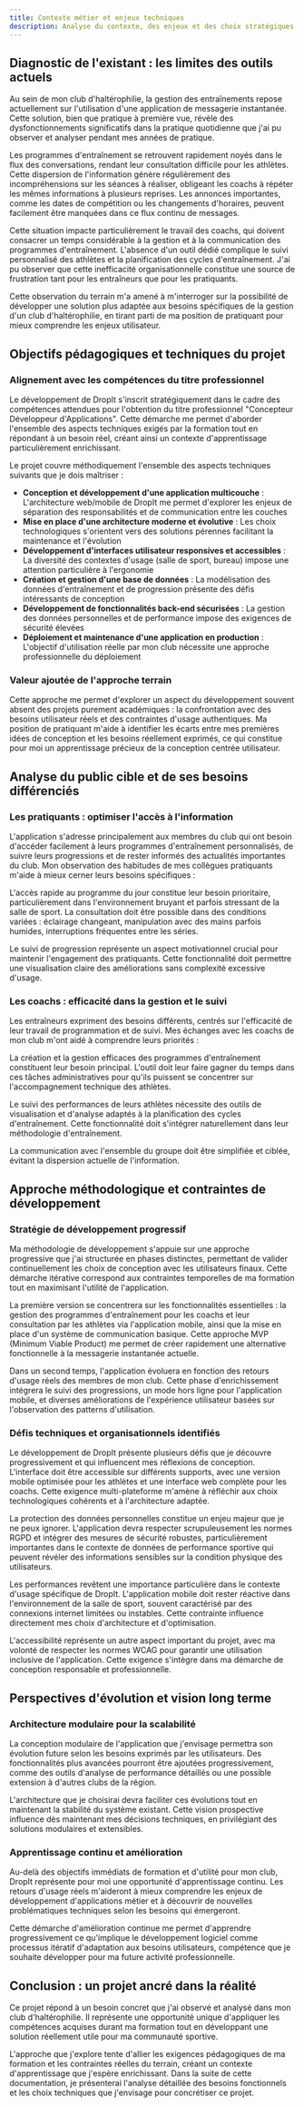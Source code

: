 ```yaml
---
title: Contexte métier et enjeux techniques
description: Analyse du contexte, des enjeux et des choix stratégiques du projet DropIt
---
```


## Diagnostic de l'existant : les limites des outils actuels

Au sein de mon club d'haltérophilie, la gestion des entraînements repose actuellement sur l'utilisation d'une application de messagerie instantanée. Cette solution, bien que pratique à première vue, révèle des dysfonctionnements significatifs dans la pratique quotidienne que j'ai pu observer et analyser pendant mes années de pratique.

Les programmes d'entraînement se retrouvent rapidement noyés dans le flux des conversations, rendant leur consultation difficile pour les athlètes. Cette dispersion de l'information génère régulièrement des incompréhensions sur les séances à réaliser, obligeant les coachs à répéter les mêmes informations à plusieurs reprises. Les annonces importantes, comme les dates de compétition ou les changements d'horaires, peuvent facilement être manquées dans ce flux continu de messages.

Cette situation impacte particulièrement le travail des coachs, qui doivent consacrer un temps considérable à la gestion et à la communication des programmes d'entraînement. L'absence d'un outil dédié complique le suivi personnalisé des athlètes et la planification des cycles d'entraînement. J'ai pu observer que cette inefficacité organisationnelle constitue une source de frustration tant pour les entraîneurs que pour les pratiquants.

Cette observation du terrain m'a amené à m'interroger sur la possibilité de développer une solution plus adaptée aux besoins spécifiques de la gestion d'un club d'haltérophilie, en tirant parti de ma position de pratiquant pour mieux comprendre les enjeux utilisateur.

## Objectifs pédagogiques et techniques du projet

### Alignement avec les compétences du titre professionnel

Le développement de DropIt s'inscrit stratégiquement dans le cadre des compétences attendues pour l'obtention du titre professionnel "Concepteur Développeur d'Applications". Cette démarche me permet d'aborder l'ensemble des aspects techniques exigés par la formation tout en répondant à un besoin réel, créant ainsi un contexte d'apprentissage particulièrement enrichissant.

Le projet couvre méthodiquement l'ensemble des aspects techniques suivants que je dois maîtriser :

- **Conception et développement d'une application multicouche** : L'architecture web/mobile de DropIt me permet d'explorer les enjeux de séparation des responsabilités et de communication entre les couches
- **Mise en place d'une architecture moderne et évolutive** : Les choix technologiques s'orientent vers des solutions pérennes facilitant la maintenance et l'évolution
- **Développement d'interfaces utilisateur responsives et accessibles** : La diversité des contextes d'usage (salle de sport, bureau) impose une attention particulière à l'ergonomie
- **Création et gestion d'une base de données** : La modélisation des données d'entraînement et de progression présente des défis intéressants de conception
- **Développement de fonctionnalités back-end sécurisées** : La gestion des données personnelles et de performance impose des exigences de sécurité élevées
- **Déploiement et maintenance d'une application en production** : L'objectif d'utilisation réelle par mon club nécessite une approche professionnelle du déploiement

### Valeur ajoutée de l'approche terrain

Cette approche me permet d'explorer un aspect du développement souvent absent des projets purement académiques : la confrontation avec des besoins utilisateur réels et des contraintes d'usage authentiques. Ma position de pratiquant m'aide à identifier les écarts entre mes premières idées de conception et les besoins réellement exprimés, ce qui constitue pour moi un apprentissage précieux de la conception centrée utilisateur.

## Analyse du public cible et de ses besoins différenciés

### Les pratiquants : optimiser l'accès à l'information

L'application s'adresse principalement aux membres du club qui ont besoin d'accéder facilement à leurs programmes d'entraînement personnalisés, de suivre leurs progressions et de rester informés des actualités importantes du club. Mon observation des habitudes de mes collègues pratiquants m'aide à mieux cerner leurs besoins spécifiques :

L'accès rapide au programme du jour constitue leur besoin prioritaire, particulièrement dans l'environnement bruyant et parfois stressant de la salle de sport. La consultation doit être possible dans des conditions variées : éclairage changeant, manipulation avec des mains parfois humides, interruptions fréquentes entre les séries.

Le suivi de progression représente un aspect motivationnel crucial pour maintenir l'engagement des pratiquants. Cette fonctionnalité doit permettre une visualisation claire des améliorations sans complexité excessive d'usage.

### Les coachs : efficacité dans la gestion et le suivi

Les entraîneurs expriment des besoins différents, centrés sur l'efficacité de leur travail de programmation et de suivi. Mes échanges avec les coachs de mon club m'ont aidé à comprendre leurs priorités :

La création et la gestion efficaces des programmes d'entraînement constituent leur besoin principal. L'outil doit leur faire gagner du temps dans ces tâches administratives pour qu'ils puissent se concentrer sur l'accompagnement technique des athlètes.

Le suivi des performances de leurs athlètes nécessite des outils de visualisation et d'analyse adaptés à la planification des cycles d'entraînement. Cette fonctionnalité doit s'intégrer naturellement dans leur méthodologie d'entraînement.

La communication avec l'ensemble du groupe doit être simplifiée et ciblée, évitant la dispersion actuelle de l'information.

## Approche méthodologique et contraintes de développement

### Stratégie de développement progressif

Ma méthodologie de développement s'appuie sur une approche progressive que j'ai structurée en phases distinctes, permettant de valider continuellement les choix de conception avec les utilisateurs finaux. Cette démarche itérative correspond aux contraintes temporelles de ma formation tout en maximisant l'utilité de l'application.

La première version se concentrera sur les fonctionnalités essentielles : la gestion des programmes d'entraînement pour les coachs et leur consultation par les athlètes via l'application mobile, ainsi que la mise en place d'un système de communication basique. Cette approche MVP (Minimum Viable Product) me permet de créer rapidement une alternative fonctionnelle à la messagerie instantanée actuelle.

Dans un second temps, l'application évoluera en fonction des retours d'usage réels des membres de mon club. Cette phase d'enrichissement intégrera le suivi des progressions, un mode hors ligne pour l'application mobile, et diverses améliorations de l'expérience utilisateur basées sur l'observation des patterns d'utilisation.

### Défis techniques et organisationnels identifiés

Le développement de DropIt présente plusieurs défis que je découvre progressivement et qui influencent mes réflexions de conception. L'interface doit être accessible sur différents supports, avec une version mobile optimisée pour les athlètes et une interface web complète pour les coachs. Cette exigence multi-plateforme m'amène à réfléchir aux choix technologiques cohérents et à l'architecture adaptée.

La protection des données personnelles constitue un enjeu majeur que je ne peux ignorer. L'application devra respecter scrupuleusement les normes RGPD et intégrer des mesures de sécurité robustes, particulièrement importantes dans le contexte de données de performance sportive qui peuvent révéler des informations sensibles sur la condition physique des utilisateurs.

Les performances revêtent une importance particulière dans le contexte d'usage spécifique de DropIt. L'application mobile doit rester réactive dans l'environnement de la salle de sport, souvent caractérisé par des connexions internet limitées ou instables. Cette contrainte influence directement mes choix d'architecture et d'optimisation.

L'accessibilité représente un autre aspect important du projet, avec ma volonté de respecter les normes WCAG pour garantir une utilisation inclusive de l'application. Cette exigence s'intègre dans ma démarche de conception responsable et professionnelle.

## Perspectives d'évolution et vision long terme

### Architecture modulaire pour la scalabilité

La conception modulaire de l'application que j'envisage permettra son évolution future selon les besoins exprimés par les utilisateurs. Des fonctionnalités plus avancées pourront être ajoutées progressivement, comme des outils d'analyse de performance détaillés ou une possible extension à d'autres clubs de la région.

L'architecture que je choisirai devra faciliter ces évolutions tout en maintenant la stabilité du système existant. Cette vision prospective influence dès maintenant mes décisions techniques, en privilégiant des solutions modulaires et extensibles.

### Apprentissage continu et amélioration

Au-delà des objectifs immédiats de formation et d'utilité pour mon club, DropIt représente pour moi une opportunité d'apprentissage continu. Les retours d'usage réels m'aideront à mieux comprendre les enjeux de développement d'applications métier et à découvrir de nouvelles problématiques techniques selon les besoins qui émergeront.

Cette démarche d'amélioration continue me permet d'apprendre progressivement ce qu'implique le développement logiciel comme processus itératif d'adaptation aux besoins utilisateurs, compétence que je souhaite développer pour ma future activité professionnelle.

## Conclusion : un projet ancré dans la réalité

Ce projet répond à un besoin concret que j'ai observé et analysé dans mon club d'haltérophilie. Il représente une opportunité unique d'appliquer les compétences acquises durant ma formation tout en développant une solution réellement utile pour ma communauté sportive.

L'approche que j'explore tente d'allier les exigences pédagogiques de ma formation et les contraintes réelles du terrain, créant un contexte d'apprentissage que j'espère enrichissant. Dans la suite de cette documentation, je présenterai l'analyse détaillée des besoins fonctionnels et les choix techniques que j'envisage pour concrétiser ce projet.

